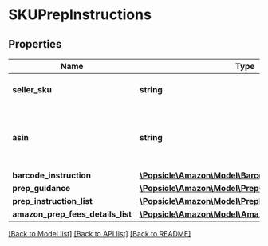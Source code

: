 # SKUPrepInstructions

## Properties
Name | Type | Description | Notes
------------ | ------------- | ------------- | -------------
**seller_sku** | **string** | The seller SKU of the item. | [optional] 
**asin** | **string** | The Amazon Standard Identification Number (ASIN) of the item. | [optional] 
**barcode_instruction** | [**\Popsicle\Amazon\Model\BarcodeInstruction**](BarcodeInstruction.md) |  | [optional] 
**prep_guidance** | [**\Popsicle\Amazon\Model\PrepGuidance**](PrepGuidance.md) |  | [optional] 
**prep_instruction_list** | [**\Popsicle\Amazon\Model\PrepInstructionList**](PrepInstructionList.md) |  | [optional] 
**amazon_prep_fees_details_list** | [**\Popsicle\Amazon\Model\AmazonPrepFeesDetailsList**](AmazonPrepFeesDetailsList.md) |  | [optional] 

[[Back to Model list]](../../README.md#documentation-for-models) [[Back to API list]](../../README.md#documentation-for-api-endpoints) [[Back to README]](../../README.md)

